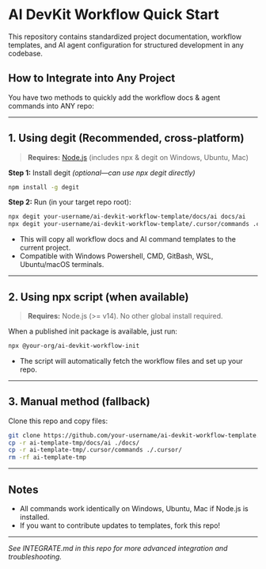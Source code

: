 # AI DevKit Workflow Quick Start

This repository contains standardized project documentation, workflow templates, and AI agent configuration for structured development in any codebase.

## How to Integrate into Any Project

You have two methods to quickly add the workflow docs & agent commands into ANY repo:

---

## 1. Using degit (**Recommended, cross-platform**)

> **Requires:** [Node.js](https://nodejs.org/) (includes npx & degit on Windows, Ubuntu, Mac)

**Step 1:** Install degit *(optional—can use npx degit directly)*
```bash
npm install -g degit
```

**Step 2:** Run (in your target repo root):
```bash
npx degit your-username/ai-devkit-workflow-template/docs/ai docs/ai
npx degit your-username/ai-devkit-workflow-template/.cursor/commands .cursor/commands
```
- This will copy all workflow docs and AI command templates to the current project.
- Compatible with Windows Powershell, CMD, GitBash, WSL, Ubuntu/macOS terminals.

---

## 2. Using npx script (when available)

> **Requires:** Node.js (>= v14). No other global install required.

When a published init package is available, just run:
```bash
npx @your-org/ai-devkit-workflow-init
```
- The script will automatically fetch the workflow files and set up your repo.

---

## 3. Manual method (fallback)

Clone this repo and copy files:
```bash
git clone https://github.com/your-username/ai-devkit-workflow-template.git ai-template-tmp
cp -r ai-template-tmp/docs/ai ./docs/
cp -r ai-template-tmp/.cursor/commands ./.cursor/
rm -rf ai-template-tmp
```

---
## Notes
- All commands work identically on Windows, Ubuntu, Mac if Node.js is installed.
- If you want to contribute updates to templates, fork this repo!

---
*See INTEGRATE.md in this repo for more advanced integration and troubleshooting.*
